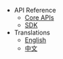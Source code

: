 - API Reference
  - [Core APIs](typedoc/index.html)
  - [SDK](typedoc/sdk/index.html)
- Translations
  - [English](/)
  - [中文](/zh-cn/)
